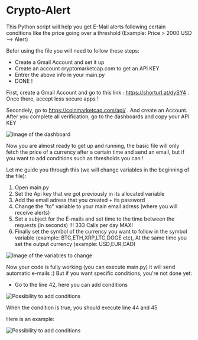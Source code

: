 # Crypto-Alert
This Python script will help you get E-Mail alerts following certain conditions like the price going over a threshold (Example: Price > 2000 USD --> Alert)

Befor using the file you will need to follow these steps:
* Create a Gmail Account and set it up
* Create an account cryptomarketcap.com to get an API KEY
* Entrer the above info in your main.py
* DONE !

First, create a Gmail Account and go to this link : https://shorturl.at/dySY4 . Once there, accept less secure apps !

Secondely, go to https://coinmarketcap.com/api/ . And create an Account. After you complete all verification, go to the dashboards and copy your API KEY

![Image of the dashboard](https://github.com/saadze/Crypto-Alert/blob/main/images/coinmarketKEY.PNG)

Now you are almost ready to get up  and running, the basic file will only fetch the price of a currency after a certain time and send an email, but if you want to add conditions such as thresholds you can !

Let me guide you through this (we will change variables in the beginning of the file):
1. Open main.py
2. Set the Api key that we got previously in its allocated variable
3. Add the email adress that you created + its password
4. Change the "to" variable to your main email adress (where you will receive alerts)
5. Set a subject for the E-mails and set time to the time between the requests (in seconds) !!! 333 Calls per day MAX!
6. Finally set the symbol of the currency you want to follow in the symbol variable (example: BTC,ETH,XRP,LTC,DOGE etc), At the same time you set the output currency (example: USD,EUR,CAD)

![Image of the variables to change](https://github.com/saadze/Crypto-Alert/blob/main/images/variables.PNG)

Now your code is fully working (you can execute main.py) it will send automatic e-mails :) But if you want specific conditions, you're not done yet:
* Go to the line 42, here you can add conditions

![Possibility to add conditions](https://github.com/saadze/Crypto-Alert/blob/main/images/conditions.PNG)

When the condition is true, you should execute line 44 and 45

Here is an example:

![Possibility to add conditions](https://github.com/saadze/Crypto-Alert/blob/main/images/conditionsGood.PNG)



